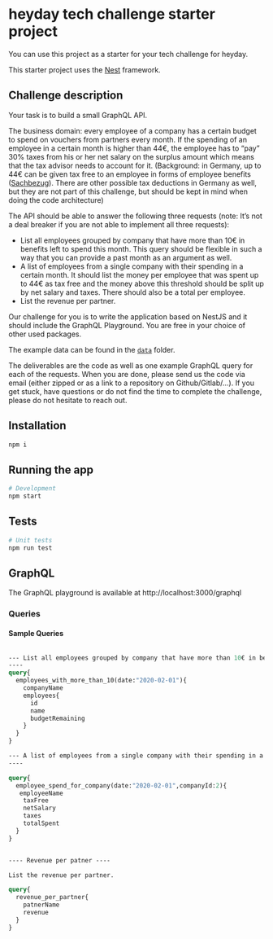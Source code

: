 # heyday tech challenge starter project

You can use this project as a starter for your tech challenge for heyday.

This starter project uses the [Nest](https://github.com/nestjs/nest) framework.

## Challenge description

Your task is to build a small GraphQL API.

The business domain: every employee of a company has a certain budget to spend on vouchers from partners every month. If the spending of an employee in a certain month is higher than 44€, the employee has to “pay” 30% taxes from his or her net salary on the surplus amount which means that the tax advisor needs to account for it. (Background: in Germany, up to 44€ can be given tax free to an employee in forms of employee benefits ([Sachbezug](https://en.wikipedia.org/wiki/Employee_benefits)). There are other possible tax deductions in Germany as well, but they are not part of this challenge, but should be kept in mind when doing the code architecture)

The API should be able to answer the following three requests (note: It’s not a deal breaker if you are not able to implement all three requests):

- List all employees grouped by company that have more than 10€ in benefits left to spend this month. This query should be flexible in such a way that you can provide a past month as an argument as well.
- A list of employees from a single company with their spending in a certain month. It should list the money per employee that was spent up to 44€ as tax free and the money above this threshold should be split up by net salary and taxes. There should also be a total per employee.
- List the revenue per partner.

Our challenge for you is to write the application based on NestJS and it should include the GraphQL Playground. You are free in your choice of other used packages.

The example data can be found in the [`data`](data) folder.

The deliverables are the code as well as one example GraphQL query for each of the requests. When you are done, please send us the code via email (either zipped or as a link to a repository on Github/Gitlab/...). If you get stuck, have questions or do not find the time to complete the challenge, please do not hesitate to reach out.

## Installation

```bash
npm i
```

## Running the app

```bash
# Development
npm start

```

## Tests

```bash
# Unit tests
npm run test

```

## GraphQL

The GraphQL playground is available at http://localhost:3000/graphql

### Queries

#### Sample Queries

```graphql

--- List all employees grouped by company that have more than 10€ in benefits left to spend this month. This query should be flexible in such a way that you can provide a past month as an argument as well.
----
query{
  employees_with_more_than_10(date:"2020-02-01"){
    companyName
    employees{
      id
      name
      budgetRemaining
    }
  }
}

--- A list of employees from a single company with their spending in a certain month. It should list the money per employee that was spent up to 44€ as tax free and the money above this threshold should be split up by net salary and taxes. There should also be a total per employee.
----

query{
  employee_spend_for_company(date:"2020-02-01",companyId:2){
   employeeName
    taxFree
    netSalary
    taxes
    totalSpent
  }
}


---- Revenue per patner ----

List the revenue per partner.

query{
  revenue_per_partner{
    patnerName
    revenue
  }
}

```
